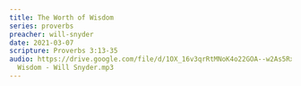 ```yaml
---
title: The Worth of Wisdom
series: proverbs
preacher: will-snyder
date: 2021-03-07
scripture: Proverbs 3:13-35
audio: https://drive.google.com/file/d/1OX_16v3qrRtMNoK4o22GOA--w2As5Rxn/view
  Wisdom - Will Snyder.mp3
---
```

